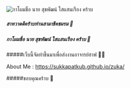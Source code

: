 ![กาโผมชื่อ นาย สุขพัฒน์ ใสแสนเรือง คร้าบ](https://xn--b3ctdq1erb0a6aq2a9k0e.com/wp-content/uploads/2018/06/11661.jpg)
##### สาหวาดดีคร้าบท่านสามาชีคชมรม 👋
##### กาโผมชื่อ นาย สุขพัฒน์ ใสแสนเรือง คร้าบ 🤩
#####เว็บนี้จัดทำขึ้นมาเพื่อส่งงานอาจารย์ฮาฟ 🧑‍🏫

About Me : https://sukkapatkub.github.io/zuka/

#####ขอบคุณคร้าบ 🙏




